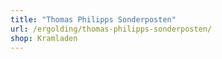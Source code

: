 ```yaml
---
title: "Thomas Philipps Sonderposten"
url: /ergolding/thomas-philipps-sonderposten/
shop: Kramladen
---
```

